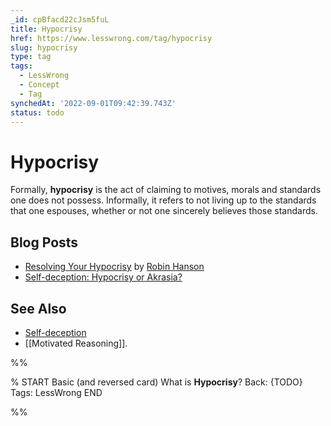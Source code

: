 ```yaml
---
_id: cpBfacd22cJsm5fuL
title: Hypocrisy
href: https://www.lesswrong.com/tag/hypocrisy
slug: hypocrisy
type: tag
tags:
  - LessWrong
  - Concept
  - Tag
synchedAt: '2022-09-01T09:42:39.743Z'
status: todo
---
```


# Hypocrisy

Formally, **hypocrisy** is the act of claiming to motives, morals and standards one does not possess. Informally, it refers to not living up to the standards that one espouses, whether or not one sincerely believes those standards.

## Blog Posts

- [Resolving Your Hypocrisy](http://www.overcomingbias.com/2006/12/resolving_your_.html) by [Robin Hanson](https://lessestwrong.com/tag/robin-hanson)
- [Self-deception: Hypocrisy or Akrasia?](https://lessestwrong.com/lw/h7/selfdeception_hypocrisy_or_akrasia/)

## See Also

- [Self-deception](https://lessestwrong.com/tag/self-deception)
- [[Motivated Reasoning]].


%%

% START
Basic (and reversed card)
What is **Hypocrisy**?
Back: {TODO}
Tags: LessWrong
END
<!--ID: 1663156953506-->


%%
	

